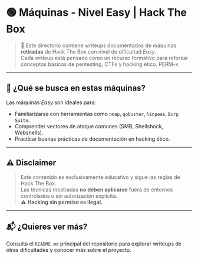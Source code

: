 # 🟢 Máquinas - Nivel Easy | Hack The Box

> 📁 Este directorio contiene writeups documentados de máquinas **retiradas** de Hack The Box con nivel de dificultad *Easy*.  
> Cada writeup está pensado como un recurso formativo para reforzar conceptos básicos de pentesting, CTFs y hacking ético.
PERM-x
---

## 🧠 ¿Qué se busca en estas máquinas?

Las máquinas *Easy* son ideales para:
- Familiarizarse con herramientas como `nmap`, `gobuster`, `linpeas`, `Burp Suite`.
- Comprender vectores de ataque comunes (SMB, Shellshock, Webshells).
- Practicar buenas prácticas de documentación en hacking ético.

---

## ⚠️ Disclaimer

> Este contenido es exclusivamente educativo y sigue las reglas de Hack The Box.  
> Las técnicas mostradas **no deben aplicarse** fuera de entornos controlados o sin autorización explícita.  
> ⚠️ **Hacking sin permiso es ilegal.**

---

## 📬 ¿Quieres ver más?

Consulta el `README.md` principal del repositorio para explorar writeups de otras dificultades y conocer más sobre el proyecto.

